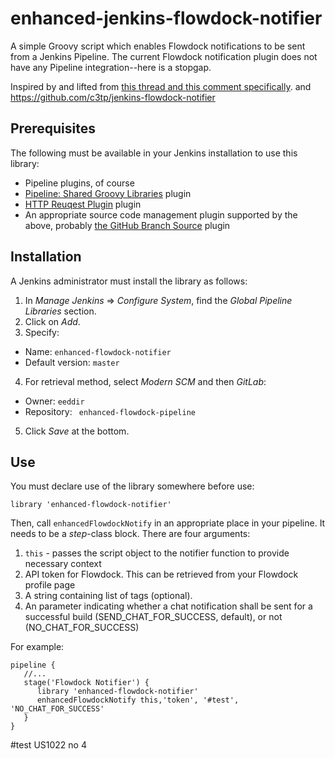 # enhanced-jenkins-flowdock-notifier

A simple Groovy script which enables Flowdock notifications to be sent from a Jenkins Pipeline.  The current Flowdock notification plugin does not have any Pipeline integration--here is a stopgap.

Inspired by and lifted from [this thread and this comment specifically](https://github.com/jenkinsci/flowdock-plugin/issues/24#issuecomment-271784565).
and
https://github.com/c3tp/jenkins-flowdock-notifier

## Prerequisites

The following must be available in your Jenkins installation to use this library:

* Pipeline plugins, of course
* [Pipeline: Shared Groovy Libraries](https://wiki.jenkins-ci.org/display/JENKINS/Pipeline+Shared+Groovy+Libraries+Plugin) plugin
* [HTTP Reuqest Plugin](https://wiki.jenkins.io/display/JENKINS/HTTP+Request+Plugin ) plugin
* An appropriate source code management plugin supported by the above, probably [the GitHub Branch Source](https://wiki.jenkins-ci.org/display/JENKINS/GitHub+Branch+Source+Plugin) plugin

## Installation

A Jenkins administrator must install the library as follows:

1. In _Manage Jenkins_ => _Configure System_, find the _Global Pipeline Libraries_ section.
2. Click on _Add_.
3. Specify:
  * Name: `enhanced-flowdock-notifier`
  * Default version: `master`
4. For retrieval method, select _Modern SCM_ and then _GitLab_:
  * Owner: `eeddir`
  * Repository: ` enhanced-flowdock-pipeline`
5. Click _Save_ at the bottom.

## Use

You must declare use of the library somewhere before use:

```library 'enhanced-flowdock-notifier'```

Then, call `enhancedFlowdockNotify` in an appropriate place in your pipeline.  It needs to be a _step_-class block.  There are four arguments:

1. `this` - passes the script object to the notifier function to provide necessary context
2. API token for Flowdock.  This can be retrieved from your Flowdock profile page
3. A string containing list of tags (optional).
4. An parameter indicating whether a chat notification shall be sent for a successful build (SEND_CHAT_FOR_SUCCESS, default), or not (NO_CHAT_FOR_SUCCESS)

For example:

```
pipeline {
   //...
   stage('Flowdock Notifier') {
      library 'enhanced-flowdock-notifier'
      enhancedFlowdockNotify this,'token', '#test', 'NO_CHAT_FOR_SUCCESS'
   }
}
```


#test US1022 no 4